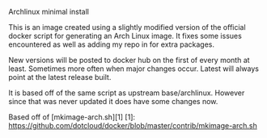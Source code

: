 Archlinux minimal install

This is an image created using a slightly modified version of the official docker script for generating an Arch Linux image. It fixes some issues encountered as well as adding my repo in for extra packages.

New versions will be posted to docker hub on the first of every month at least. Sometimes more often when major changes occur. Latest will always point at the latest release built.

It is based off of the same script as upstream base/archlinux. However since that was never updated it does have some changes now.

Based off of [mkimage-arch.sh][1]
  [1]: https://github.com/dotcloud/docker/blob/master/contrib/mkimage-arch.sh
